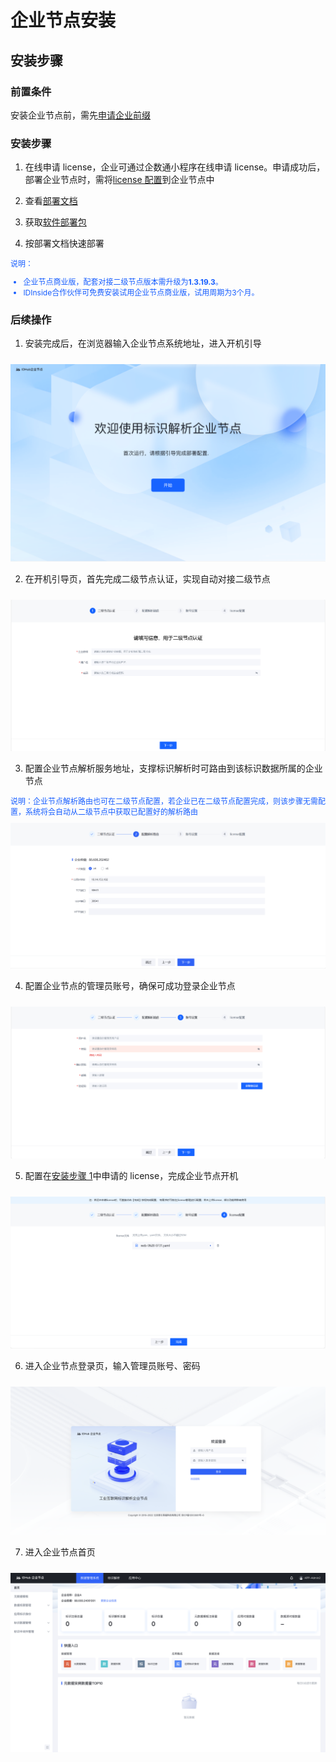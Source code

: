 # 企业节点安装

## 安装步骤

### 前置条件

安装企业节点前，需先[申请企业前缀](../3-apply-prefix/introduce.md)

### 安装步骤

1. 在线申请 license，企业可通过企数通小程序在线申请 license。申请成功后，部署企业节点时，需将[license 配置](#install-5)到企业节点中

2. 查看[部署文档](./deployment-introduce.md)

3. 获取[软件部署包](https://teleinfo.pek3b.qingstor.com/Ent_deploy.zip)

4. 按部署文档快速部署

<div style="font-size: 12px; color: rgb(22,93,255);">说明：
<ul>
<li>企业节点商业版，配套对接二级节点版本需升级为<strong>1.3.19.3</strong>。</li>
<li>IDInside合作伙伴可免费安装试用企业节点商业版，试用周期为3个月。</li>
</ul>
</div>

### 后续操作

1. 安装完成后，在浏览器输入企业节点系统地址，进入开机引导
<center><img src="./images/install-1.png" style="margin-top: 10px"/></center>

2. 在开机引导页，首先完成二级节点认证，实现自动对接二级节点
<center><img src="./images/install-2.png" style="margin-top: 10px"/></center>

3. 配置企业节点解析服务地址，支撑标识解析时可路由到该标识数据所属的企业节点

<span style="font-size: 12px; color: rgb(22,93,255);">
说明：企业节点解析路由也可在二级节点配置，若企业已在二级节点配置完成，则该步骤无需配置，系统将会自动从二级节点中获取已配置好的解析路由
</span>
<center><img src="./images/install-3.png" style="margin-top: 10px"/></center>

4. 配置企业节点的管理员账号，确保可成功登录企业节点
<center><img src="./images/install-4.png" style="margin-top: 10px"/></center>

5. <span id="install-5">配置</span>在[安装步骤 1](#安装步骤-1)中申请的 license，完成企业节点开机
<center><img src="./images/install-5.png" style="margin-top: 10px"/></center>

6. 进入企业节点登录页，输入管理员账号、密码
<center><img src="./images/install-6.png" style="margin-top: 10px"/></center>

7. 进入企业节点首页
<center><img src="./images/install-7.png" style="margin-top: 10px"/></center>

